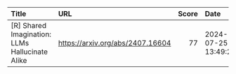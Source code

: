 | Title                                          | URL                              |   Score | Date                |
|:-----------------------------------------------|:---------------------------------|--------:|:--------------------|
| [R] Shared Imagination: LLMs Hallucinate Alike | https://arxiv.org/abs/2407.16604 |      77 | 2024-07-25 13:49:22 |